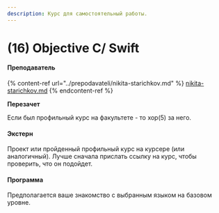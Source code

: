 ```yaml
---
description: Курс для самостоятельный работы.
---
```


# (16) Objective C/ Swift

#### **Преподаватель**

{% content-ref url="../prepodavateli/nikita-starichkov.md" %}
[nikita-starichkov.md](../prepodavateli/nikita-starichkov.md)
{% endcontent-ref %}

**Перезачет**

Если был профильный курс на факультете - то хор(5) за него.

#### Экстерн

Проект или пройденный профильный курс на курсере (или аналогичный). Лучше сначала прислать ссылку на курс, чтобы проверить, что он подойдет.&#x20;

#### **Программа**&#x20;

Предполагается ваше знакомство с выбранным языком на базовом уровне.
